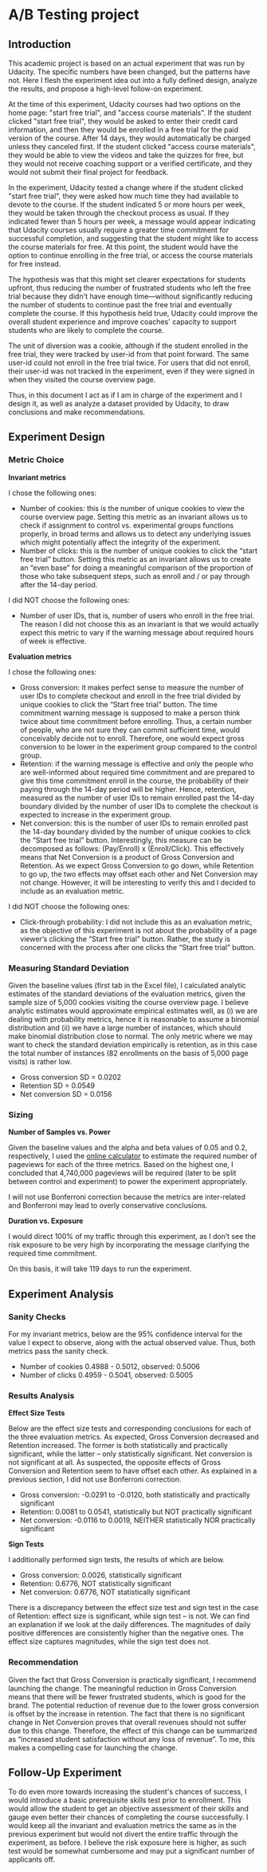 # A/B Testing project


## Introduction 

This academic project is based on an actual experiment that was run by Udacity. The specific numbers have been changed, but the patterns have not. Here I flesh the experiment idea out into a fully defined design, analyze the results, and propose a high-level follow-on experiment. 

At the time of this experiment, Udacity courses had two options on the home page: "start free trial", and "access course materials". If the student clicked "start free trial", they would be asked to enter their credit card information, and then they would be enrolled in a free trial for the paid version of the course. After 14 days, they would automatically be charged unless they canceled first. If the student clicked "access course materials", they would be able to view the videos and take the quizzes for free, but they would not receive coaching support or a verified certificate, and they would not submit their final project for feedback.

In the experiment, Udacity tested a change where if the student clicked "start free trial", they were asked how much time they had available to devote to the course. If the student indicated 5 or more hours per week, they would be taken through the checkout process as usual. If they indicated fewer than 5 hours per week, a message would appear indicating that Udacity courses usually require a greater time commitment for successful completion, and suggesting that the student might like to access the course materials for free. At this point, the student would have the option to continue enrolling in the free trial, or access the course materials for free instead. 

The hypothesis was that this might set clearer expectations for students upfront, thus reducing the number of frustrated students who left the free trial because they didn't have enough time—without significantly reducing the number of students to continue past the free trial and eventually complete the course. If this hypothesis held true, Udacity could improve the overall student experience and improve coaches' capacity to support students who are likely to complete the course.

The unit of diversion was a cookie, although if the student enrolled in the free trial, they were tracked by user-id from that point forward. The same user-id could not enroll in the free trial twice. For users that did not enroll, their user-id was not tracked in the experiment, even if they were signed in when they visited the course overview page.

Thus, in this document I act as if I am in charge of the experiment and I design it, as well as analyze a dataset provided by Udacity, to draw conclusions and make recommendations. 


## Experiment Design

### Metric Choice

**Invariant metrics**

I chose the following ones:

* Number of cookies: this is the number of unique cookies to view the course overview page. Setting this metric as an invariant allows us to check if assignment to control vs. experimental groups functions properly, in broad terms and allows us to detect any underlying issues which might potentially affect the integrity of the experiment. 
* Number of clicks: this is the number of unique cookies to click the “start free trial” button. Setting this metric as an invariant allows us to create an “even base” for doing a meaningful comparison of the proportion of those who take subsequent steps, such as enroll and / or pay through after the 14-day period. 

I did NOT choose the following ones:

* Number of user IDs, that is, number of users who enroll in the free trial. The reason I did not choose this as an invariant is that we would actually expect this metric to vary if the warning message about required hours of week is effective. 

**Evaluation metrics**

I chose the following ones:

* Gross conversion: it makes perfect sense to measure the number of user IDs to complete checkout and enroll in the free trial divided by unique cookies to click the “Start free trial” button. The time commitment warning message is supposed to make a person think twice about time commitment before enrolling. Thus, a certain number of people, who are not sure they can commit sufficient time, would conceivably decide not to enroll. Therefore, one would expect gross conversion to be lower in the experiment group compared to the control group. 
* Retention: if the warning message is effective and only the people who are well-informed about required time commitment and are prepared to give this time commitment enroll in the course, the probability of their paying through the 14-day period will be higher. Hence, retention, measured as the number of user IDs to remain enrolled past the 14-day boundary divided by the number of user IDs to complete the checkout is expected to increase in the experiment group. 
* Net conversion: this is the number of user IDs to remain enrolled past the 14-day boundary divided by the number of unique cookies to click the “Start free trial” button. Interestingly, this measure can be decomposed as follows: (Pay/Enroll) x (Enroll/Click). This effectively means that Net Conversion is a product of Gross Conversion and Retention. As we expect Gross Conversion to go down, while Retention to go up, the two effects may offset each other and Net Conversion may not change. However, it will be interesting to verify this and I decided to include as an evaluation metric. 

I did NOT choose the following ones:

* Click-through probability: I did not include this as an evaluation metric, as the objective of this experiment is not about the probability of a page viewer’s clicking the “Start free trial” button. Rather, the study is concerned with the process after one clicks the “Start free trial” button. 

### Measuring Standard Deviation

Given the baseline values (first tab in the Excel file), I calculated analytic estimates of the standard deviations of the evaluation metrics, given the sample size of 5,000 cookies visiting the course overview page. I believe analytic estimates would approximate empirical estimates well, as (i) we are dealing with probability metrics, hence it is reasonable to assume a binomial distribution and (ii) we have a large number of instances, which should make binomial distribution close to normal. The only metric where we may want to check the standard deviation empirically is retention, as in this case the total number of instances (82 enrollments on the basis of 5,000 page visits) is rather low. 

* Gross conversion    SD = 0.0202 
* Retention           SD = 0.0549
* Net conversion      SD = 0.0156

### Sizing

**Number of Samples vs. Power**

Given the baseline values and the alpha and beta values of 0.05 and 0.2, respectively, I used the [online calculator](http://www.evanmiller.org/ab-testing/sample-size.html) to estimate the required number of pageviews for each of the three metrics. Based on the highest one, I concluded that 4,740,000 pageviews will be required (later to be split between control and experiment) to power the experiment appropriately. 

I will not use Bonferroni correction because the metrics are inter-related and Bonferroni may lead to overly conservative conclusions. 

**Duration vs. Exposure**

I would direct 100% of my traffic through this experiment, as I don’t see the risk exposure to be very high by incorporating the message clarifying the required time commitment. 

On this basis, it will take 119 days to run the experiment. 


## Experiment Analysis

### Sanity Checks

For my invariant metrics, below are the 95% confidence interval for the value I expect to observe, along with the actual observed value. Thus, both metrics pass the sanity check. 

* Number of cookies   0.4988 - 0.5012, observed: 0.5006
* Number of clicks  0.4959 - 0.5041, observed: 0.5005

### Results Analysis

**Effect Size Tests**

Below are the effect size tests and corresponding conclusions for each of the three evaluation metrics. As expected, Gross Conversion decreased and Retention increased. The former is both statistically and practically significant, while the latter – only statistically significant. Net conversion is not significant at all. As suspected, the opposite effects of Gross Conversion and Retention seem to have offset each other. As explained in a previous section, I did not use Bonferroni correction. 

* Gross conversion: -0.0291 to -0.0120, both statistically and practically significant 
* Retention: 0.0081 to 0.0541, statistically but NOT practically significant 
* Net conversion: -0.0116 to 0.0019, NEITHER statistically NOR practically significant 

**Sign Tests**

I additionally performed sign tests, the results of which are below. 

* Gross conversion: 0.0026, statistically significant  
* Retention: 0.6776, NOT statistically significant
* Net conversion: 0.6776, NOT statistically significant 

There is a discrepancy between the effect size test and sign test in the case of Retention: effect size is significant, while sign test – is not. We can find an explanation if we look at the daily differences. The magnitudes of daily positive differences are consistently higher than the negative ones. The effect size captures magnitudes, while the sign test does not. 

 
### Recommendation

Given the fact that Gross Conversion is practically significant, I recommend launching the change. The meaningful reduction in Gross Conversion means that there will be fewer frustrated students, which is good for the brand. The potential reduction of revenue due to the lower gross conversion is offset by the increase in retention. The fact that there is no significant change in Net Conversion proves that overall revenues should not suffer due to this change. Therefore, the effect of this change can be summarized as “increased student satisfaction without any loss of revenue”. To me, this makes a compelling case for launching the change. 

## Follow-Up Experiment

To do even more towards increasing the student's chances of success, I would introduce a basic prerequisite skills test prior to enrollment. This would allow the student to get an objective assessment of their skills and gauge even better their chances of completing the course successfully. I would keep all the invariant and evaluation metrics the same as in the previous experiment but would not divert the entire traffic through the experiment, as before. I believe the risk exposure here is higher, as such test would be somewhat cumbersome and may put a significant number of applicants off. 
